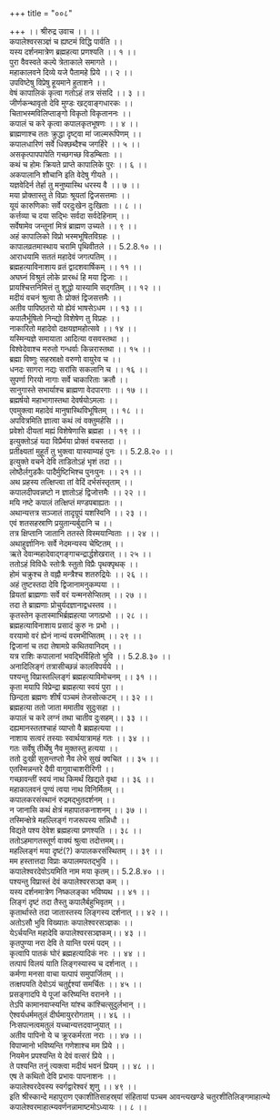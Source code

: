 +++
title = "००८"

+++
।। श्रीरुद्र उवाच ।। ।।  
कपालेश्वरसञ्ज्ञं च ह्यष्टमं विद्धि पार्वति ।।  
यस्य दर्शनमात्रेण ब्रह्महत्या प्रणश्यति ।। १ ।।  
पुरा वैवस्वते कल्पे त्रेताकाले समागते ।।  
महाकालवने दिव्ये यजे पैतामहे प्रिये ।। २ ।।  
उपविष्टेषु विप्रेषु हूयमाने हुताशने ।।  
वेषं कापालिकं कृत्वा गतोऽहं तत्र संसदि ।। ३ ।।  
जीर्णकन्थावृतो देवि मुण्डः खट्वाङ्गधारकः ।।  
चिताभस्मविलिप्ताङ्गो विकृतो विकृताननः ।।  
कपालं च करे कृत्वा कपालकृतभूषणः ।। ४ ।।  
ब्राह्मणाश्च ततः क्रुद्धा दृष्ट्वा मां जाल्मरूपिणम् ।।  
कपालधारिणं सर्वे धिक्छब्दैश्च जगर्हिरे ।। ५ ।।  
असकृत्पापपापेति गच्छगच्छ विडम्बिताः ।।  
कथं च होमः क्रियते प्राप्ते कापालिके पुरः ।। ६ ।।  
अकपालानि शौचानि इति वेदेषु गीयते ।।  
यज्ञवेदिर्न तेर्हा तु मनुष्यास्थि धरस्य वै ।। ७ ।।  
मया प्रोक्तास्तु ते विप्राः श्रूयतां द्विजसत्तमाः ।।  
यूयं कारुणिकाः सर्वे परदुःखेन दुःखिताः ।। ८ ।।  
कर्त्तव्या च दया सद्भिः सर्वदा सर्वदेहिनाम् ।।  
सर्वेषामेव जन्तूनां मित्रं ब्राह्मण उच्यते ।। ९ ।।  
अहं कापालिको विप्रो भस्मभूषितविग्रहः ।।  
कापालव्रतमास्थाय चरामि पृथिवीतले ।। 5.2.8.१० ।।  
आराधयामि सततं महादेवं जगत्पतिम् ।।  
ब्रह्महत्याविनाशाय व्रतं द्वादशवार्षिकम् ।। ११ ।।  
अघघ्नं विश्रुतं लोके प्रारब्धं हि मया द्विजाः ।।  
प्रायश्चित्तनिमित्तं तु शुद्धो यास्यामि सद्गतिम् ।। १२ ।।  
मदीयं वचनं श्रुत्वा तैः प्रोक्तं द्विजसत्तमैः ।।  
अतीव पापिष्ठतरो यो ह्येवं भाषसेऽधम ।। १३ ।।  
कपालैर्भूषितो निन्द्यो विशेषेण तु विप्रहः ।।  
नाकारितो महादेवो दक्षयज्ञमहोत्सवे ।। १४ ।।  
यस्मिन्यज्ञे समायाता आदित्या वसवस्तथा ।।  
विश्वेदेवाश्च मरुतो गन्धर्वाः किन्नरास्तथा ।। १५ ।।  
ब्रह्मा विष्णुः सहस्राक्षो वरुणो वायुरेव च ।।  
धनदः सागरा नद्यः सरांसि सकलानि च ।। १६ ।।  
सुपर्णा गिरयो नागाः सर्वे चाकारिताः क्रतौ ।।  
सानुगास्ते सभार्याश्च ब्राह्मणा वेदपारगाः ।। १७ ।।  
ब्रह्मर्षयो महाभागास्तथा देवर्षयोऽमलाः ।।  
एवमुक्त्वा महादेवं मानुषास्थिविभूषितम् ।। १८ ।।  
अपवित्रमिति ज्ञात्वा कथं त्वं वक्तुमर्हसि ।।  
प्रवेशो दीयतां मह्यं विशेषेणासि ब्रह्महा ।। १९ ।।  
इत्युक्तोऽहं यदा विप्रैर्मया प्रोक्तं वचस्तदा ।।  
प्रतीक्ष्यतां मुहूर्तं तु भुक्त्वा यास्याम्यहं पुनः ।। 5.2.8.२० ।।  
इत्युक्ते वचने देवि ताडितोऽहं भृशं तदा ।।  
लोष्ठैर्लगुडकैः पादैर्मुष्टिभिश्च पुनःपुनः ।। २१ ।।  
अथ प्रहस्य तत्क्षिप्त्वा तां वेदिं दर्भसंस्तृताम् ।।  
कपालदीपवन्नष्टो न ज्ञातोऽहं द्विजोत्तमैः ।। २२ ।।  
मयि नष्टे कपालं तत्क्षिप्तं मण्डपबाह्यतः ।।  
अथान्यत्तत्र सञ्जातं तादृग्रूपं यशस्विनि ।। २३ ।।  
एवं शतसहस्राणि प्रयुतान्यर्बुदानि च ।।  
तत्र क्षिप्तानि जातानि ततस्ते विस्मयान्विताः ।। २४ ।।  
अथाहुर्ज्ञानिनः सर्वे नेदमन्यस्य चेष्टितम् ।।  
ऋते देवान्महादेवाद्गङ्गाचन्द्रार्द्धशेखरात् ।। २५ ।।  
ततोऽहं विविधैः स्तोत्रैः स्तुतो विप्रैः पृथक्पृथक् ।।  
होमं चक्रुश्च ते वह्नौ मन्त्रैश्च शतरुद्रियेः ।। २६ ।।  
अहं तुष्टस्तदा देवि द्विजानामनुकम्पया ।।  
व्रियतां ब्राह्मणाः सर्वे वरं यन्मनसेप्सितम् ।। २७ ।।  
तदा ते ब्राह्मणाः प्रोचुर्यदज्ञानाद्वधस्तव ।।  
कृतस्तेन कृतास्माभिर्ब्रह्महत्या जगत्प्रभो ।। २८ ।।  
ब्रह्महत्याविनाशाय प्रसादं कुरु नः प्रभो ।।  
वरयामो वरं ह्येनं नान्यं वरमभीप्सितम् ।। २९ ।।  
द्विजानां च तदा तेषामग्रे कथितवानिदम् ।।  
यत्र राशिः कपालानां भवद्भिर्विहितो भुवि ।। 5.2.8.३० ।।  
अनादिलिङ्गं तत्रासीच्छन्नं कालविपर्यये ।।  
पश्यन्तु विप्रास्तल्लिङ्गं ब्रह्महत्याविमोचनम् ।। ३१ ।।  
कृता मयापि विप्रेन्द्रा ब्रह्महत्या स्वयं पुरा ।।  
छिन्दता ब्रह्मणः शीर्षं पञ्चमं तेजसोत्कटम् ।। ३२ ।।  
ब्रह्महत्या ततो जाता ममातीव सुदुःसहा ।।  
कपालं च करे लग्नं तथा चातीव दुःसहम्।। ३३ ।।  
दह्यमानस्ततश्चाहं व्याप्तो वै ब्रह्महत्यया ।।  
नाशाय सत्वरं तस्याः स्वार्थयात्रामहं गतः ।। ३४ ।।  
गतः सर्वेषु तीर्थेषु नैव मुक्तस्तु हत्यया ।।  
ततो दुःखी सुसन्तप्तो नैव लेभे सुखं क्वचित ।। ३५ ।।  
एतस्मिन्नन्तरे दैवी वागुवाचाशरीरिणी ।।  
गच्छावन्तीं स्वयं नाथ किमर्थं खिद्यते वृथा ।। ३६ ।।  
महाकालवनं पुण्यं त्वया नाथ विनिर्मितम् ।।  
कपालकरसंस्थानं रुद्रमद्भुतदर्शनम् ।।  
न जानासि कथं क्षेत्रं महापातकनाशनम् ।। ३७ ।।  
तस्मिन्क्षेत्रे महल्लिङ्गं गजरूपस्य सन्निधौ ।।  
विद्यते पश्य देवेश ब्रह्महत्या प्रणश्यति ।। ३८ ।।  
ततोऽहमागतस्तूर्ण वाक्यं श्रुत्वा तदोत्तमम्।।  
महल्लिङ्गं मया दृष्टं(?) कपालकरसंस्थितम् ।। ३९ ।।  
मम हस्तात्तदा विप्राः कपालमपतद्भुवि ।।  
कपालेश्वरदेवोऽयमिति नाम मया कृतम्।। 5.2.8.४० ।।  
पश्यन्तु विप्रास्तं देवं कपालेश्वरसञ्ज्ञ कम् ।।  
यस्य दर्शनमात्रेण निष्कलङ्का भविष्यथ ।। ४१ ।।  
लिङ्गं दृष्टं तदा तैस्तु कपालैर्बहुभिवृतम् ।।  
कृतार्थास्ते तदा जातास्तस्य लिङ्गस्य दर्शनात् ।। ४२ ।।  
अतोऽसौ भुवि विख्यातः कपालेश्वरसञ्ज्ञकः ।।  
येऽर्चयन्ति महादेवि कपालेश्वरसञ्ज्ञकम्।। ४३ ।।  
कृतपुण्या नरा देवि ते यान्ति परमं पदम् ।।  
कृत्वापि पातकं घोरं ब्रह्महत्यादिकं नरः ।। ४४ ।।  
तत्पापं विलयं याति लिङ्गस्यास्य च दर्शनात् ।।  
कर्मणा मनसा वाचा यत्पापं समुपार्जितम् ।।  
तत्क्षपयति देवोऽयं चतुर्द्दश्यां समर्चितः ।। ४५ ।।  
प्रसङ्गादपि ये पूजां करिष्यन्ति वरानने ।।  
तेऽपि कामानवाप्स्यन्ति यांश्च कांश्चित्सुदुर्लभान् ।।  
ऐश्वर्यधर्ममतुलं दीर्घमायुररोगताम् ।। ४६ ।।  
निःसपत्नत्वमतुलं यच्चान्यत्तदवाप्नुयात् ।।  
अतीव पापिनो ये च क्रूरकर्मरता नराः ।। ४७ ।।  
विपाप्मानो भविष्यन्ति गणेशाश्च मम प्रिये ।।  
नियमेन प्रपश्यन्ति ये देवं वत्सरं प्रिये ।।  
ते पश्यन्ति तनुं त्यक्त्वा मदीयं भवनं प्रियम् ।। ४८ ।।  
एष ते कथितो देवि प्रभावः पापनाशनः ।।  
कपालेश्वरदेवस्य स्वर्गद्वारेश्वरं शृणु ।। ४९ ।।  
इति श्रीस्कान्दे महापुराण एकाशीतिसाहस्र्यां संहितायां पञ्चम आवन्त्यखण्डे चतुरशीतिलिङ्गमाहात्म्ये कपालेश्वरमाहात्म्यवर्णनन्नामाष्टमोऽध्यायः ।। ८ ।।